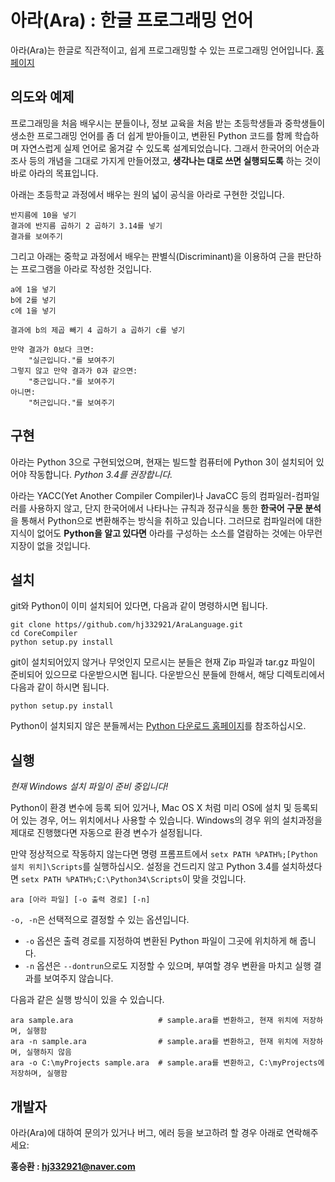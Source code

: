 # 아라(Ara) : 한글 프로그래밍 언어
 아라(Ara)는 한글로 직관적이고, 쉽게 프로그래밍할 수 있는 프로그래밍 언어입니다.
 [홈페이지](http://hj332921.github.io/AraLanguage)

## 의도와 예제
 프로그래밍을 처음 배우시는 분들이나, 정보 교육을 처음 받는 초등학생들과 중학생들이 생소한 프로그래밍 언어를 좀 더 쉽게 
받아들이고, 변환된 Python 코드를 함께 학습하며 자연스럽게 실제 언어로 옮겨갈 수 있도록 설계되었습니다. 그래서 한국어의 
어순과 조사 등의 개념을 그대로 가지게 만들어졌고, **생각나는 대로 쓰면 실행되도록** 하는 것이 바로 아라의 목표입니다.

 아래는 초등학교 과정에서 배우는 원의 넓이 공식을 아라로 구현한 것입니다.
```
반지름에 10을 넣기
결과에 반지름 곱하기 2 곱하기 3.14를 넣기
결과를 보여주기
```

 그리고 아래는 중학교 과정에서 배우는 판별식(Discriminant)을 이용하여 근을 판단하는 프로그램을 아라로 작성한 것입니다.
```
a에 1을 넣기
b에 2를 넣기
c에 1을 넣기

결과에 b의 제곱 빼기 4 곱하기 a 곱하기 c를 넣기

만약 결과가 0보다 크면:
    "실근입니다."를 보여주기
그렇지 않고 만약 결과가 0과 같으면:
    "중근입니다."를 보여주기
아니면:
    "허근입니다."를 보여주기
```

## 구현
 아라는 Python 3으로 구현되었으며, 현재는 빌드할 컴퓨터에 Python 3이 설치되어 있어야 작동합니다. _Python 3.4를 권장합니다._

 아라는 YACC(Yet Another Compiler Compiler)나 JavaCC 등의 컴파일러-컴파일러를 사용하지 않고, 단지 한국어에서 나타나는 규칙과 정규식을 통한 **한국어 구문 분석**을 통해서 Python으로 변환해주는 방식을 취하고 있습니다. 그러므로 컴파일러에 대한 지식이 없어도 **Python을 알고 있다면** 아라를 구성하는 소스를 열람하는 것에는 아무런 지장이 없을 것입니다.
 
## 설치
git와 Python이 이미 설치되어 있다면, 다음과 같이 명령하시면 됩니다.
```
git clone https//github.com/hj332921/AraLanguage.git
cd CoreCompiler
python setup.py install
```
git이 설치되어있지 않거나 무엇인지 모르시는 분들은 현재 Zip 파일과 tar.gz 파일이 준비되어 있으므로 다운받으시면 됩니다. 
다운받으신 분들에 한해서, 해당 디렉토리에서 다음과 같이 하시면 됩니다.
```
python setup.py install
```
Python이 설치되지 않은 분들께서는 [Python 다운로드 홈페이지](http://python.org/downloads/)를 참조하십시오.

## 실행
 _현재 Windows 설치 파일이 준비 중입니다!_

 Python이 환경 변수에 등록 되어 있거나, Mac OS X 처럼 미리 OS에 설치 및 등록되어 있는 경우, 어느 위치에서나 사용할 수 있습니다.
 Windows의 경우 위의 설치과정을 제대로 진행했다면 자동으로 환경 변수가 설정됩니다.
 
 만약 정상적으로 작동하지 않는다면 명령 프롬프트에서 `setx PATH %PATH%;[Python 설치 위치]\Scripts`를 실행하십시오. 설정을 건드리지 않고 Python 3.4를 설치하셨다면 `setx PATH %PATH%;C:\Python34\Scripts`이 맞을 것입니다.
 
```
ara [아라 파일] [-o 출력 경로] [-n]
```
 `-o, -n`은 선택적으로 결정할 수 있는 옵션입니다.
 
 * `-o` 옵션은 출력 경로를 지정하여 변환된 Python 파일이 그곳에 위치하게 해 줍니다.
 * `-n` 옵션은 `--dontrun`으로도 지정할 수 있으며, 부여할 경우 변환을 마치고 실행 결과를 보여주지 않습니다.
 
다음과 같은 실행 방식이 있을 수 있습니다.
```
ara sample.ara                   # sample.ara를 변환하고, 현재 위치에 저장하며, 실행함
ara -n sample.ara                # sample.ara를 변환하고, 현재 위치에 저장하며, 실행하지 않음
ara -o C:\myProjects sample.ara  # sample.ara를 변환하고, C:\myProjects에 저장하며, 실행함
```

## 개발자
 아라(Ara)에 대하여 문의가 있거나 버그, 에러 등을 보고하려 할 경우 아래로 연락해주세요:

**홍승환 : [hj332921@naver.com](mailto:hj332921@naver.com)**

